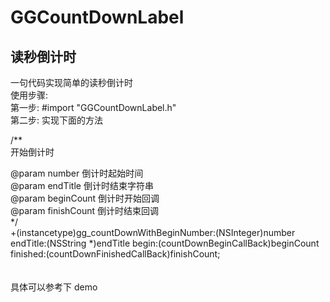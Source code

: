 # GGCountDownLabel

读秒倒计时
-------------

一句代码实现简单的读秒倒计时<br/>
使用步骤:<br/>
第一步:  #import "GGCountDownLabel.h"<br/>
第二步: 实现下面的方法<br/>

/**<br/>
 开始倒计时<br/>

 @param number      倒计时起始时间<br/>
 @param endTitle    倒计时结束字符串<br/>
 @param beginCount  倒计时开始回调<br/>
 @param finishCount 倒计时结束回调<br/>
 */<br/>
+(instancetype)gg_countDownWithBeginNumber:(NSInteger)number
                                   endTitle:(NSString *)endTitle
                                      begin:(countDownBeginCallBack)beginCount
                                   finished:(countDownFinishedCallBack)finishCount;
<br/><br/><br/>具体可以参考下 demo<br/>
